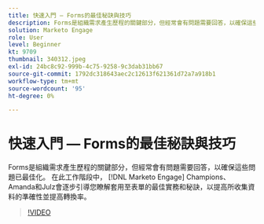 ```yaml
---
title: 快速入門 — Forms的最佳秘訣與技巧
description: Forms是組織需求產生歷程的關鍵部分，但經常會有問題需要回答，以確保這些問題已最佳化。
solution: Marketo Engage
role: User
level: Beginner
kt: 9709
thumbnail: 340312.jpeg
exl-id: 24bc8c92-999b-4c75-9258-9c3dab31bb67
source-git-commit: 1792dc318643aec2c12613f621361d72a7a918b1
workflow-type: tm+mt
source-wordcount: '95'
ht-degree: 0%

---
```


# 快速入門 — Forms的最佳秘訣與技巧

Forms是組織需求產生歷程的關鍵部分，但經常會有問題需要回答，以確保這些問題已最佳化。 在此工作階段中， [!DNL Marketo Engage] Champions、Amanda和Julz會逐步引導您瞭解套用至表單的最佳實務和秘訣，以提高所收集資料的準確性並提高轉換率。

>[!VIDEO](https://video.tv.adobe.com/v/340312/?quality=12&learn=on)
